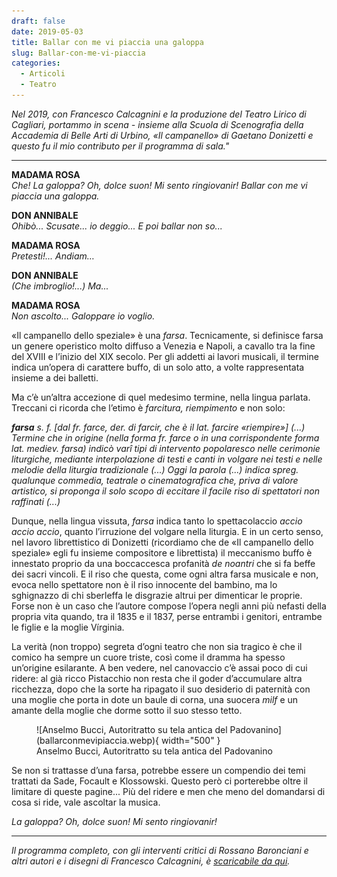 ```yaml
---
draft: false
date: 2019-05-03 
title: Ballar con me vi piaccia una galoppa
slug: Ballar-con-me-vi-piaccia
categories:
  - Articoli
  - Teatro
---
```


*Nel 2019, con Francesco Calcagnini e la produzione del Teatro Lirico di Cagliari, portammo in scena - insieme alla Scuola di Scenografia della Accademia di Belle Arti di Urbino, «Il campanello» di Gaetano Donizetti e questo fu il mio contributo per il programma di sala."*

<!-- more --> 

---

**MADAMA ROSA**<br />
*Che! La galoppa? Oh, dolce suon! Mi sento ringiovanir! Ballar con me vi piaccia una galoppa.*

**DON ANNIBALE**<br />
*Ohibò... Scusate... io deggio... E poi ballar non so...*

**MADAMA ROSA**<br />
*Pretesti!... Andiam…*

**DON ANNIBALE**<br />
*(Che imbroglio!...) Ma...*

**MADAMA ROSA**<br />
*Non ascolto... Galoppare io voglio.*

«Il campanello dello speziale» è una _farsa_. Tecnicamente, si definisce farsa un genere operistico molto diffuso a Venezia e Napoli, a cavallo tra la fine del XVIII e l’inizio del XIX secolo. Per gli addetti ai lavori musicali, il termine indica un’opera di carattere buffo, di un solo atto, a volte rappresentata insieme a dei balletti.

Ma c’è un’altra accezione di quel medesimo termine, nella
lingua parlata. Treccani ci ricorda che l’etimo è *farcitura, riempimento* e non solo:

_**farsa** s. f. [dal fr. farce, der. di farcir, che è il lat. farcire «riempire»] (...) Termine che in origine (nella forma fr. farce o in una corrispondente forma lat. mediev. farsa) indicò varî tipi di intervento popolaresco nelle cerimonie liturgiche, mediante interpolazione di testi e canti in volgare nei testi e nelle melodie della liturgia tradizionale (...) Oggi la parola (...) indica spreg. qualunque commedia, teatrale o cinematografica che, priva di valore artistico, si proponga il solo scopo di eccitare il facile riso di spettatori non raffinati (...)_

Dunque, nella lingua vissuta, *farsa* indica tanto lo spettacolaccio *accio accio accio*, quanto l’irruzione del volgare nella liturgia. E in un certo senso, nel lavoro librettistico di Donizetti (ricordiamo che de «Il campanello dello speziale» egli fu insieme compositore e librettista) il meccanismo buffo è innestato proprio da una boccaccesca profanità *de noantri* che si fa beffe dei sacri vincoli. E il riso che questa, come ogni altra farsa musicale e non, evoca nello spettatore non è il riso innocente del bambino, ma lo sghignazzo di chi sberleffa le disgrazie altrui per dimenticar le proprie. Forse non è un caso che l’autore compose l’opera negli anni più nefasti della propria vita quando, tra il 1835 e il 1837, perse entrambi i genitori, entrambe le figlie e la moglie Vírginia.

La verità (non troppo) segreta d’ogni teatro che non sia tragico è che il comico ha sempre un cuore triste, così come il dramma ha spesso un’origine esilarante. A ben vedere, nel canovaccio c’è assai poco di cui ridere: al già ricco Pistacchio non resta che il goder d’accumulare altra ricchezza, dopo che la sorte ha ripagato il suo desiderio di paternità con una moglie che porta in dote un baule di corna, una suocera *milf* e un amante della moglie che dorme sotto il suo stesso tetto.

<figure markdown>
  ![Anselmo Bucci, Autoritratto su tela antica del Padovanino](ballarconmevipiaccia.webp){ width="500" }
  <figcaption>Anselmo Bucci, Autoritratto su tela antica del Padovanino</figcaption>
</figure>

Se non si trattasse d’una farsa, potrebbe essere un compendio dei temi trattati da Sade, Focault e Klossowski. Questo però ci porterebbe oltre il limitare di queste pagine... Più del ridere e men che meno del domandarsi di cosa si ride, vale ascoltar la musica.

*La galoppa? Oh, dolce suon! Mi sento ringiovanir!*

---

*Il programma completo, con gli interventi critici di Rossano Baronciani e altri autori e i disegni di Francesco Calcagnini, è [scaricabile da qui](../../assets/PDF/CampanelloCagliari.pdf).*